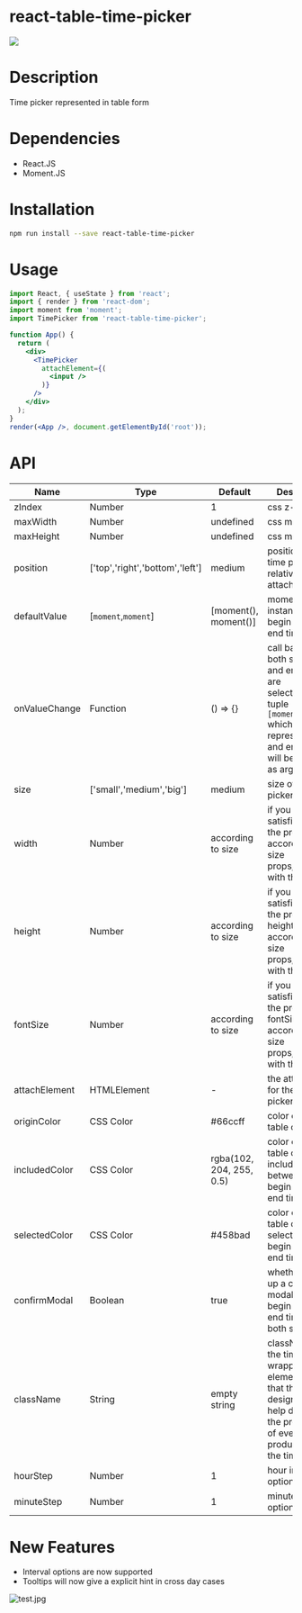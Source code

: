 # react-table-time-picker

![](https://i.loli.net/2020/08/27/p2PgHQXD5a9JoTm.jpg)

# Description

Time picker represented in table form

# Dependencies

- React.JS
- Moment.JS

# Installation

``` bash
npm run install --save react-table-time-picker
```

# Usage

``` jsx
import React, { useState } from 'react';
import { render } from 'react-dom';
import moment from 'moment';
import TimePicker from 'react-table-time-picker';

function App() {
  return (
    <div>
      <TimePicker
        attachElement={(
          <input />
        )}
      />
    </div>
  );
}
render(<App />, document.getElementById('root'));
```

# API

| Name | Type | Default | Description |
| ---- | ---- | ------- | ----------- |
|  zIndex | Number | 1 | css z-index |
| maxWidth | Number | undefined | css max-width
| maxHeight | Number | undefined | css max-height
| position | ['top','right','bottom','left'] | medium | position of the time picker relative to its attach element
| defaultValue | [`moment`,`moment`] | [moment(), moment()] | moment instance of begin time and end time
| onValueChange | Function | () => {} | call back when both start time and end time are selected,two-tuple `[moment,moment]` which represents start and end time will be passed as arguments
| size | ['small','medium','big'] | medium | size of the time picker
| width | Number | according to size | if you are not satisfied with the preset width according to size props,custom it with this prop |
| height | Number | according to size | if you are not satisfied with the preset height according to size props,custom it with this prop |
| fontSize | Number | according to size | if you are not satisfied with the preset fontSize according to size props,custom it with this prop |
| attachElement | HTMLElement | - | the attachment for the time picker
| originColor | CSS Color | #66ccff | color of the table cell
| includedColor | CSS Color | rgba(102, 204, 255, 0.5) | color of the table cell when included between the begin time and end time
| selectedColor | CSS Color | #458bad | color of the table cell when selected as begin time or end time
| confirmModal | Boolean | true | whether to pop up a confirm modal when begin time and end time are both selected |
| className | String | empty string | className of the time picker wrapper element, note that this prop is designed to help detecting the propagation of events produced inside the time picker |
| hourStep | Number | 1 | hour interval option |
| minuteStep | Number | 1 |minute interval option |

# New Features
- Interval options are now supported
- Tooltips will now give a explicit hint in cross day cases

![test.jpg](https://i.loli.net/2020/09/02/4Uq2HvXDVGrxa9z.jpg)
